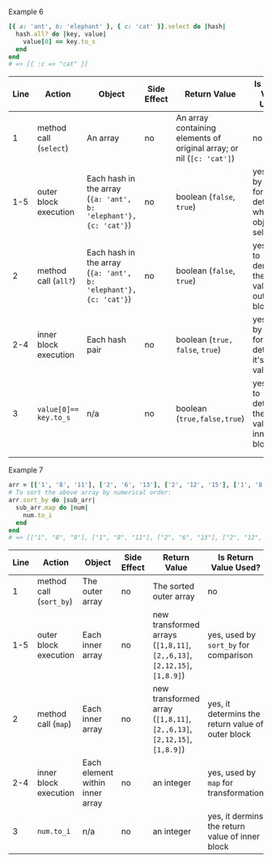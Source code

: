 Example 6

``` ruby
[{ a: 'ant', b: 'elephant' }, { c: 'cat' }].select do |hash|
  hash.all? do |key, value|
    value[0] == key.to_s
  end
end
# => [{ :c => "cat" }]
```



| Line | Action                 | Object                                                       | Side Effect | Return Value                                                 | Is Return Value Used?                                      |
| ---- | ---------------------- | ------------------------------------------------------------ | ----------- | ------------------------------------------------------------ | ---------------------------------------------------------- |
| 1    | method call (`select`) | An array                                                     | no          | An array containing elements of original array; or nil    (`[c: 'cat']`) | no                                                         |
| 1-5  | outer block execution  | Each hash in the array (`{a: 'ant', b: 'elephant'}, {c: 'cat'}`) | no          | boolean (`false`, `true`)                                    | yes, used by `select` for determine which object to select |
| 2    | method call (`all?`)   | Each hash in the array (`{a: 'ant', b: 'elephant'}, {c: 'cat'}`) | no          | boolean (`false`, `true`)                                    | yes,  used to dertermin the return value of outer block    |
| 2-4  | inner block execution  | Each hash pair                                               | no          | boolean (`true, false`, `true`)                              | yes, used by `all?` for determin it's return value         |
| 3    | `value[0]== key.to_s`  | n/a                                                          | no          | boolean (`true,false,true`)                                  | yes, used to determin the return value of inner block      |
|      |                        |                                                              |             |                                                              |                                                            |
|      |                        |                                                              |             |                                                              |                                                            |



Example 7

```ruby
arr = [['1', '8', '11'], ['2', '6', '13'], ['2', '12', '15'], ['1', '8', '9']]
# To sort the above array by numerical order:
arr.sort_by do |sub_arr|
  sub_arr.map do |num|
    num.to_i
  end
end
# => [["1", "8", "9"], ["1", "8", "11"], ["2", "6", "13"], ["2", "12", "15"]]
```



| Line | Action                  | Object                          | Side Effect | Return Value                                                 | Is Return Value Used?                             |
| ---- | ----------------------- | ------------------------------- | ----------- | ------------------------------------------------------------ | ------------------------------------------------- |
| 1    | method call (`sort_by`) | The outer array                 | no          | The sorted outer array                                       | no                                                |
| 1-5  | outer block execution   | Each inner array                | no          | new transformed arrays (`[1,8,11]`,`[2,,6,13]`,`[2,12,15]`,`[1,8.9]`) | yes, used by `sort_by` for comparison             |
| 2    | method call (`map`)     | Each inner array                | no          | new transformed array (`[1,8,11]`,`[2,,6,13]`,`[2,12,15]`,`[1,8.9]`) | yes, it determins the return value of outer block |
| 2-4  | inner block execution   | Each element within inner array | no          | an integer                                                   | yes, used by `map` for transformation             |
| 3    | `num.to_i`              | n/a                             | no          | an integer                                                   | yes, it dermins the return value of inner block   |

